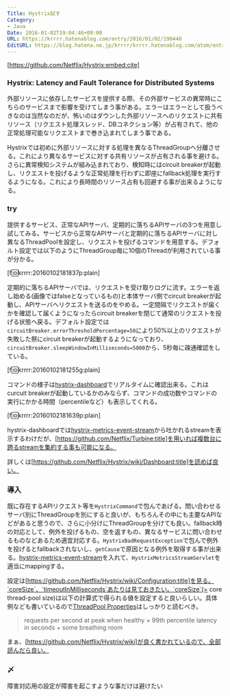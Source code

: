 ```yaml
---
Title: Hystrix試す
Category:
- Java
Date: 2016-01-02T19:04:46+09:00
URL: https://krrrr.hatenablog.com/entry/2016/01/02/190446
EditURL: https://blog.hatena.ne.jp/krrrr/krrrr.hatenablog.com/atom/entry/6653586347151230756
---
```


[https://github.com/Netflix/Hystrix:embed:cite]

<!-- more -->

### Hystrix: Latency and Fault Tolerance for Distributed Systems

外部リソースに依存したサービスを提供する際、その外部サービスの異常時にこちらのサービスまで影響を受けてしまう事がある。エラーはエラーとして扱うべきなのは当然なのだが、怖いのはダウンした外部リソースへのリクエストに共有リソース（リクエスト処理スレッド、DBコネクション等）が占有されて、他の正常処理可能なリクエストまで巻き込まれてしまう事である。

Hystrixでは初めに外部リソースに対する処理を異なるThreadGroupへ分離させる。これにより異なるサービスに対する共有リソースが占有される事を避ける。さらに異常検知システムが組み込まれており、検知時にはcircuit breakerが起動し、リクエストを投げるような正常処理を行わずに即座にfallback処理を実行するようになる。これにより長時間のリソース占有も回避する事が出来るようになる。

### try

提供するサービス、正常なAPIサーバ、定期的に落ちるAPIサーバの3つを用意し試してみる。サービスから正常なAPIサーバと定期的に落ちるAPIサーバに対し異なるThreadPoolを設定し、リクエストを投げるコマンドを用意する。デフォルト設定では以下のようにThreadGroup毎に10個のThreadが利用されている事が分かる。

[f:id:krrrr:20160102181837p:plain]

定期的に落ちるAPIサーバでは、リクエストを受け取りログに流す。エラーを返し始める(画像ではfalseとなっているもの)と本体サーバ側でcircuit breakerが起動し、APIサーバへリクエストを送るのをやめる。一定間隔でリクエストが届くかを確認して届くようになったらcircuit breakerを閉じて通常のリクエストを投げる状態へ戻る。デフォルト設定では`circuitBreaker.errorThresholdPercentage=50`により50%以上のリクエストが失敗した祭にcircuit breakerが起動するようになっており、`circuitBreaker.sleepWindowInMilliseconds=5000`から、5秒毎に疎通確認をしている。

[f:id:krrrr:20160102181255g:plain]

コマンドの様子は[hystrix-dashboard](https://github.com/Netflix/Hystrix/tree/master/hystrix-dashboard)でリアルタイムに確認出来る。これはcurcuit breakerが起動しているかのみならず、コマンドの成功数やコマンドの実行にかかる時間（percentileなど）も表示してくれる。

[f:id:krrrr:20160102181639p:plain]

hystrix-dashboardでは[hystrix-metrics-event-stream](https://github.com/Netflix/Hystrix/tree/master/hystrix-contrib/hystrix-metrics-event-stream)から吐かれるstreamを表示するわけだが、[https://github.com/Netflix/Turbine:title]を用いれば複数台に跨るstreamを集約する事も可能になる。

詳しくは[https://github.com/Netflix/Hystrix/wiki/Dashboard:title]を読めば良い。

### 導入
既に存在するAPIリクエスト等を`HystrixCommand`で包んであげる。問い合わせるサーバ別にThreadGroupを別にすると良いが、もちろんその中にも主要なAPIなどがあると思うので、さらに小分けにThreadGroupを分けても良い。fallback時の対応として、例外を投げるもの、空を返すもの、異なるサービスに問い合わせるものなどあるため適宜対応する。`HystrixBadRequestException`で包んで例外を投げるとfallbackされないし、`getCause`で原因となる例外を取得する事が出来る。[hystrix-metrics-event-stream](https://github.com/Netflix/Hystrix/tree/master/hystrix-contrib/hystrix-metrics-event-stream)を入れて、`HystrixMetricsStreamServlet`を適当にmappingする。

設定は[https://github.com/Netflix/Hystrix/wiki/Configuration:title]を見る。`coreSize`、`timeoutInMilliseconds`あたりは見ておきたい。`coreSize`(= core thread-pool size)は以下の計算式で得られる値を設定すると良いらしい。具体例なども書いているので[ThreadPool Properties](https://github.com/Netflix/Hystrix/wiki/Configuration#threadpool-properties)はしっかりと読むべき。

> requests per second at peak when healthy × 99th percentile latency in seconds + some breathing room

まぁ、[https://github.com/Netflix/Hystrix/wiki]が良く書かれているので、全部読んだら良い。

### 〆

障害対応用の設定が障害を起こすような事だけは避けたい
